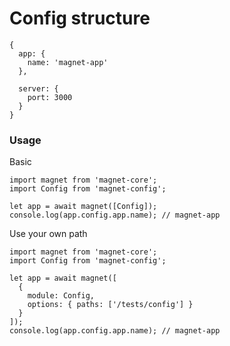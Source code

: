 # Config structure
```
{
  app: {
    name: 'magnet-app'
  },

  server: {
    port: 3000
  }
}
```

### Usage
Basic
```
import magnet from 'magnet-core';
import Config from 'magnet-config';

let app = await magnet([Config]);
console.log(app.config.app.name); // magnet-app
```

Use your own path
```
import magnet from 'magnet-core';
import Config from 'magnet-config';

let app = await magnet([
  {
    module: Config,
    options: { paths: ['/tests/config'] }
  }
]);
console.log(app.config.app.name); // magnet-app
```
